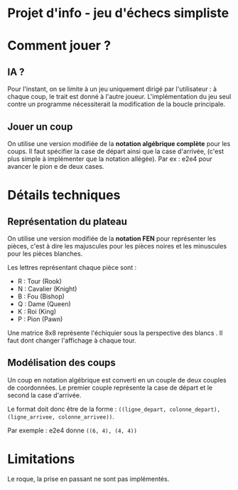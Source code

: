 # Projet d'info - jeu d'échecs simpliste

# Comment jouer ?

## IA ?
Pour l'instant, on se limite à un jeu uniquement dirigé par l'utilisateur : à chaque coup, le trait est donné à l'autre joueur.
L'implémentation du jeu seul contre un programme nécessiterait la modification de la boucle principale.  

## Jouer un coup
On utilise une version modifiée de la **notation algébrique complète** pour les coups. Il faut spécifier la case de départ ainsi que la case d'arrivée, (c'est plus simple à implémenter que la notation allégée). Par ex : e2e4 pour avancer le pion e de deux cases.

# Détails techniques

## Représentation du plateau
On utilise une version modifiée de la **notation FEN** pour représenter les pièces, c'est à dire les majuscules pour les pièces noires et les minuscules pour les pièces blanches.

Les lettres représentant chaque pièce sont :
* R : Tour (Rook)
* N : Cavalier (Knight)
* B : Fou (Bishop)
* Q : Dame (Queen)
* K : Roi (King)
* P : Pion (Pawn)

Une matrice 8x8 représente l'échiquier sous la perspective des blancs . Il faut dont changer l'affichage à chaque tour.

## Modélisation des coups
Un coup en notation algébrique est converti en un couple de deux couples de coordonnées. Le premier couple représente la case de départ et le second la case d'arrivée.

Le format doit donc être de la forme : `((ligne_depart, colonne_depart), (ligne_arrivee, colonne_arrivee))`.

Par exemple : e2e4 donne `((6, 4), (4, 4))`

# Limitations

Le roque, la prise en passant ne sont pas implémentés.
